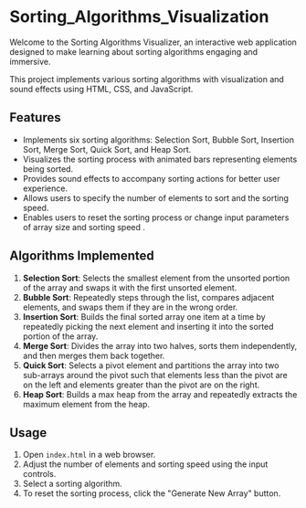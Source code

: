 # Sorting_Algorithms_Visualization
Welcome to the Sorting Algorithms Visualizer, an interactive web application designed to make learning about sorting algorithms engaging and immersive.

This project implements various sorting algorithms with visualization and sound effects using HTML, CSS, and JavaScript.

## Features

- Implements six sorting algorithms: Selection Sort, Bubble Sort, Insertion Sort, Merge Sort, Quick Sort, and Heap Sort.
- Visualizes the sorting process with animated bars representing elements being sorted.
- Provides sound effects to accompany sorting actions for better user experience.
- Allows users to specify the number of elements to sort and the sorting speed.
- Enables users to reset the sorting process or change input parameters of array size and sorting speed .

## Algorithms Implemented

1. **Selection Sort**: Selects the smallest element from the unsorted portion of the array and swaps it with the first unsorted element.
2. **Bubble Sort**: Repeatedly steps through the list, compares adjacent elements, and swaps them if they are in the wrong order.
3. **Insertion Sort**: Builds the final sorted array one item at a time by repeatedly picking the next element and inserting it into the sorted portion of the array.
4. **Merge Sort**: Divides the array into two halves, sorts them independently, and then merges them back together.
5. **Quick Sort**: Selects a pivot element and partitions the array into two sub-arrays around the pivot such that elements less than the pivot are on the left and elements greater than the pivot are on the right.
6. **Heap Sort**: Builds a max heap from the array and repeatedly extracts the maximum element from the heap.

## Usage

1. Open `index.html` in a web browser.
2. Adjust the number of elements and sorting speed using the input controls.
3. Select a sorting algorithm.
4. To reset the sorting process, click the "Generate New Array" button.
